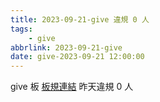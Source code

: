 ```yaml
---
title: 2023-09-21-give 違規 0 人
tags:
    - give
abbrlink: 2023-09-21-give
date: give-2023-09-21 12:00:00
---
```

give 板 [板規連結](https://www.ptt.cc/bbs/give/M.1612495900.A.C32.html)
昨天違規 0 人

